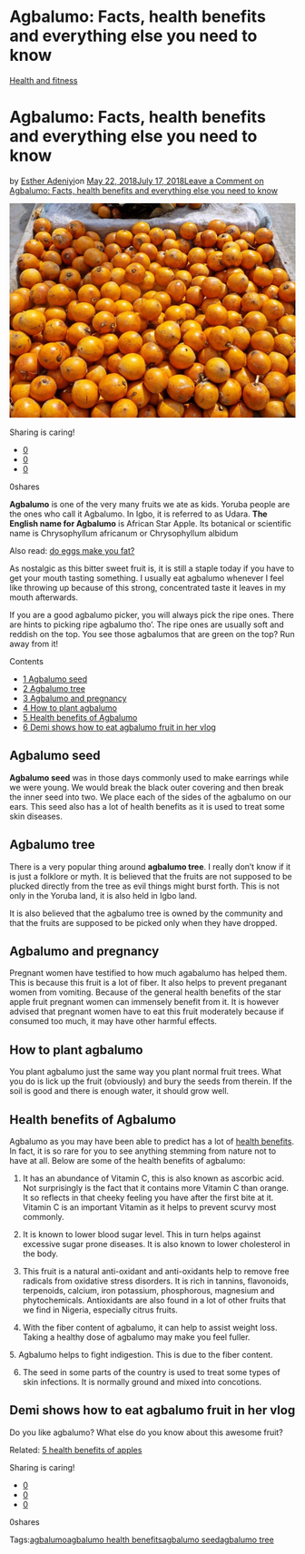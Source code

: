 # Agbalumo: Facts, health benefits and everything else you need to know

[Health and fitness](https://estheradeniyi.com/category/health-and-fitness/)
# Agbalumo: Facts, health benefits and everything else you need to know

by [Esther Adeniyi](https://estheradeniyi.com/author/esther-adeniyi/)on [May 22, 2018July 17, 2018](https://estheradeniyi.com/agbalumo-facts-health-benefits/)[Leave a Comment on Agbalumo: Facts, health benefits and everything else you need to know](https://estheradeniyi.com/agbalumo-facts-health-benefits/#respond)

![Agbalumo](images\Agbalumo.jpg)

Sharing is caring!

- [0](https://www.facebook.com/sharer/sharer.php?u=https%3A%2F%2Festheradeniyi.com%2Fagbalumo-facts-health-benefits%2F&amp;t=Agbalumo%3A%20Facts%2C%20health%20benefits%20and%20everything%20else%20you%20need%20to%20know)
- [0](https://twitter.com/intent/tweet?text=Agbalumo%3A%20Facts%2C%20health%20benefits%20and%20everything%20else%20you%20need%20to%20know&amp;url=https%3A%2F%2Festheradeniyi.com%2Fagbalumo-facts-health-benefits%2F)
- [0](#)

0shares

**Agbalumo** is one of the very many fruits we ate as kids. Yoruba people are the ones who call it Agbalumo. In Igbo, it is referred to as Udara. **The English name for Agbalumo** is African Star Apple. Its botanical or scientific name is Chrysophyllum africanum or Chrysophyllum albidum

Also read: [do eggs make you fat?](https://estheradeniyi.com/does-eating-eggs-make-you-fa/)

As nostalgic as this bitter sweet fruit is, it is still a staple today if you have to get your mouth tasting something. I usually eat agbalumo whenever I feel like throwing up because of this strong, concentrated taste it leaves in my mouth afterwards.

If you are a good agbalumo picker, you will always pick the ripe ones. There are hints to picking ripe agbalumo tho&#x2019;. The ripe ones are usually soft and reddish on the top. You see those agbalumos that are green on the top? Run away from it!

Contents

- [1 Agbalumo seed](#Agbalumo_seed)
- [2 Agbalumo tree](#Agbalumo_tree)
- [3 Agbalumo and pregnancy](#Agbalumo_and_pregnancy)
- [4 How to plant agbalumo](#How_to_plant_agbalumo)
- [5 Health benefits of Agbalumo](#Health_benefits_of_Agbalumo)
- [6 Demi shows how to eat agbalumo fruit in her vlog](#Demi_shows_how_to_eat_agbalumo_fruit_in_her_vlog)

## Agbalumo seed

**Agbalumo seed** was in those days commonly used to make earrings while we were young. We would break the black outer covering and then break the inner seed into two. We place each of the sides of the agbalumo on our ears. This seed also has a lot of health benefits as it is used to treat some skin diseases.

## Agbalumo tree

There is a very popular thing around **agbalumo tree**. I really don&#x2019;t know if it is just a folklore or myth. It is believed that the fruits are not supposed to be plucked directly from the tree as evil things might burst forth. This is not only in the Yoruba land, it is also held in Igbo land.

It is also believed that the agbalumo tree is owned by the community and that the fruits are supposed to be picked only when they have dropped.

## Agbalumo and pregnancy

Pregnant women have testified to how much agabalumo has helped them. This is because this fruit is a lot of fiber. It also helps to prevent preganant women from vomiting. Because of the general health benefits of the star apple fruit pregnant women can immensely benefit from it.&#xA0;It is however advised that pregnant women have to eat this fruit moderately because if consumed too much, it may have other harmful effects.

## How to plant agbalumo

You plant agbalumo just the same way you plant normal fruit trees. What you do is lick up the fruit (obviously) and bury the seeds from therein. If the soil is good and there is enough water, it should grow well.

## Health benefits of Agbalumo

Agbalumo as you may have been able to predict has a lot of [health benefits](http://www.pulse.ng/lifestyle/beauty-health/here-are-5-wonderful-health-benefits-of-agbalumo-id7990574.html). In fact, it is so rare for you to see anything stemming from nature not to have at all. Below are some of the health benefits of agbalumo:

1. It has an abundance of Vitamin C, this is also known as ascorbic acid. Not surprisingly is the fact that it contains more Vitamin C than orange. It so reflects in that cheeky feeling you have after the first bite at it. Vitamin C is an important Vitamin as it helps to prevent scurvy most commonly.

2. It is known to lower blood sugar level. This in turn helps against excessive sugar prone diseases. It is also known to lower cholesterol in the body.

3. This fruit is a natural anti-oxidant and anti-oxidants help to remove free radicals from oxidative stress disorders. It is rich in tannins, flavonoids, terpenoids,&#xA0;calcium, iron potassium, phosphorous, magnesium and phytochemicals. Antioxidants are also found in a lot of other fruits that we find in Nigeria, especially citrus fruits.

4. With the fiber content of agbalumo, it can help to assist weight loss. Taking a healthy dose of agbalumo may make you feel fuller.

5.&#xA0;Agbalumo helps to fight indigestion. This is due to the fiber content.

6. The seed in some parts of the country is used to treat some types of skin infections. It is normally ground and mixed into concotions.

## Demi shows how to eat agbalumo fruit in her vlog

Do you like agbalumo? What else do you know about this awesome fruit?

Related: [5 health benefits of apples](https://estheradeniyi.com/5-health-benefits-of-apples/)

Sharing is caring!

- [0](https://www.facebook.com/sharer/sharer.php?u=https%3A%2F%2Festheradeniyi.com%2Fagbalumo-facts-health-benefits%2F&amp;t=Agbalumo%3A%20Facts%2C%20health%20benefits%20and%20everything%20else%20you%20need%20to%20know)
- [0](https://twitter.com/intent/tweet?text=Agbalumo%3A%20Facts%2C%20health%20benefits%20and%20everything%20else%20you%20need%20to%20know&amp;url=https%3A%2F%2Festheradeniyi.com%2Fagbalumo-facts-health-benefits%2F)
- [0](#)

0shares

Tags:[agbalumo](https://estheradeniyi.com/tag/agbalumo/)[agbalumo health benefits](https://estheradeniyi.com/tag/agbalumo-health-benefits/)[agbalumo seed](https://estheradeniyi.com/tag/agbalumo-seed/)[agbalumo tree](https://estheradeniyi.com/tag/agbalumo-tree/)